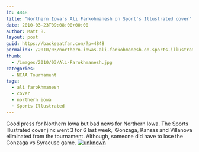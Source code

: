 ```yaml
---
id: 4848
title: "Northern Iowa's Ali Farkohmanesh on Sport's Illustrated cover"
date: 2010-03-23T09:08:00+00:00
author: Matt B.
layout: post
guid: https://backseatfan.com/?p=4848
permalink: /2010/03/northern-iowas-ali-farkohmanesh-on-sports-illustrated-cover/
thumb:
  - /images/2010/03/Ali-Farokhmanesh.jpg
categories:
  - NCAA Tournament
tags:
  - ali farokhmanesh
  - cover
  - northern iowa
  - Sports Illustrated
---
```


<div class="entry">
  <p>
    Good press for Northern Iowa but bad news for Northern Iowa. The Sports Illustrated cover jinx went 3 for 6 last week,  Gonzaga, Kansas and Villanova eliminated from the tournament. Although, someone did have to lose the Gonzaga vs Syracuse game. <a href="/images/2010/03/farokhmanesh.jpg"><img class="aligncenter size-medium wp-image-4849" title="unknown" src="/images/2010/03/farokhmanesh-226x300.jpg" alt="unknown" width="226" height="300" srcset="/images/2010/03/farokhmanesh-226x300.jpg 226w, /images/2010/03/farokhmanesh-773x1024.jpg 773w, /images/2010/03/farokhmanesh.jpg 1219w" sizes="(max-width: 226px) 100vw, 226px" /></a>
  </p>
</div>
